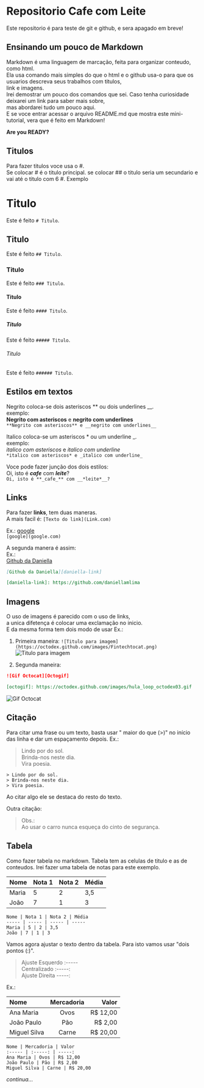 # Repositorio Cafe com Leite

Este repositorio é para teste de git e github, e sera apagado em breve!

## Ensinando um pouco de Markdown

Markdown é uma linguagem de marcação, feita para organizar conteudo, como html.  
Ela usa comando mais simples do que o html e o github usa-o para que os usuarios descreva seus trabalhos com titulos,  
link e imagens.  
Irei demostrar um pouco dos comandos que sei. Caso tenha curiosidade deixarei um link para saber mais sobre,  
mas abordarei tudo um pouco aqui.  
E se voce entrar acessar o arquivo README.md que mostra este mini-tutorial, vera que é feito em Markdown!

**Are you READY?**

## Titulos

Para fazer titulos voce usa o #.  
Se colocar # é o titulo principal.
se colocar ## o titulo seria um secundario e vai até o titulo com 6 #.
Exemplo

# Titulo

Este é feito `# Titulo`.

## Titulo

Este é feito `## Titulo`.

### Titulo

Este é feito `### Titulo`.

#### Titulo

Este é feito `#### Titulo`.

##### Titulo

Este é feito `##### Titulo`.

###### Titulo

Este é feito `###### Titulo`.

## Estilos em textos

Negrito coloca-se dois asteriscos ** ou dois underlines __.  
exemplo:  
**Negrito com asteriscos** e __negrito com underlines__  
`**Negrito com asteriscos** e __negrito com underlines__`

Italico coloca-se um asteriscos * ou um underline _.  
exemplo:  
*italico com asteriscos* e _italico com underline_  
`*italico com asteriscos* e _italico com underline_`

Voce pode fazer junção dos dois estilos:  
Oi, isto é **_cafe_** com **_leite_**?  
`Oi, isto é **_cafe_** com __*leite*__?`

## Links

Para fazer **links**, tem duas maneras.  
A mais facil é: `[Texto do link](Link.com)`

Ex.:
[google](google.com)  
`[google](google.com)`

A segunda manera é assim:  
Ex.:  
[Github da Daniella][daniella-link]

[daniella-link]: https://github.com/daniellamlima  

``` md
[Github da Daniella][daniella-link]

[daniella-link]: https://github.com/daniellamlima
```
## Imagens

O uso de imagens é parecido com o uso de links,  
a unica difetença é colocar uma exclamação no inicio.  
E da mesma forma tem dois modo de usar
Ex.:  
1. Primeira maneira: ` ![Titulo para imagem](https://octodex.github.com/images/Fintechtocat.png) `  
![Titulo para imagem](https://octodex.github.com/images/Fintechtocat.png)


2. Segunda maneira:  
```md
![Gif Octocat][Octogif]

[octogif]: https://octodex.github.com/images/hula_loop_octodex03.gif
```

![Gif Octocat][Octogif]

[octogif]: https://octodex.github.com/images/hula_loop_octodex03.gif

## Citação
Para citar uma frase ou um texto, basta usar "
maior do que (>)"
 no início das linha e dar um espaçamento depois.
Ex.:

> Lindo por do sol.  
> Brinda-nos neste dia.  
> Vira poesia.

```
> Lindo por do sol.
> Brinda-nos neste dia.
> Vira poesia.
```

Ao citar algo ele se destaca do resto do texto.

Outra citação:
> Obs.:  
> Ao usar o carro nunca esqueça do cinto de segurança.

## Tabela
Como fazer tabela no markdown.
Tabela tem as celulas de titulo e as de conteudos.
Irei fazer uma tabela de notas para este exemplo.

Nome | Nota 1 | Nota 2 | Média
----- | ----- | ----- | -----
Maria | 5 | 2 | 3,5
João | 7 | 1 | 3

```
Nome | Nota 1 | Nota 2 | Média
----- | ----- | ----- | -----
Maria | 5 | 2 | 3,5
João | 7 | 1 | 3
```
Vamos agora ajustar o texto dentro da tabela.
Para isto vamos usar "dois pontos (:)".

> Ajuste Esquerdo   :-----  
> Centralizado         :-----:  
> Ajuste Direita         -----:

Ex.:

Nome | Mercadoria | Valor
:----- | :-----: | -----:
Ana Maria | Ovos | R$ 12,00
João Paulo | Pão | R$ 2,00
Miguel Silva | Carne | R$ 20,00

```
Nome | Mercadoria | Valor
:----- | :-----: | -----:
Ana Maria | Ovos | R$ 12,00
João Paulo | Pão | R$ 2,00
Miguel Silva | Carne | R$ 20,00
```

_continua..._
